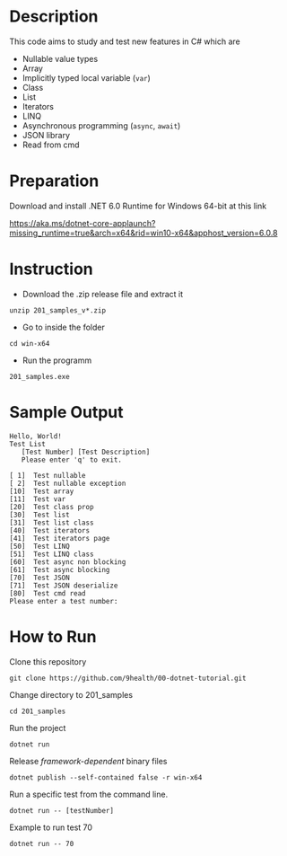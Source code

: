 # Description

This code aims to study and test new features in C# which are

- Nullable value types
- Array
- Implicitly typed local variable (`var`)
- Class
- List
- Iterators
- LINQ
- Asynchronous programming (`async`, `await`)
- JSON library
- Read from cmd

# Preparation

Download and install .NET 6.0 Runtime for Windows 64-bit at this link

https://aka.ms/dotnet-core-applaunch?missing_runtime=true&arch=x64&rid=win10-x64&apphost_version=6.0.8

# Instruction

- Download the .zip release file and extract it
```
unzip 201_samples_v*.zip
```

- Go to inside the folder
```
cd win-x64
```

- Run the programm
```
201_samples.exe
```

# Sample Output
```
Hello, World!
Test List
   [Test Number] [Test Description]
   Please enter 'q' to exit.

[ 1]  Test nullable
[ 2]  Test nullable exception
[10]  Test array
[11]  Test var
[20]  Test class prop
[30]  Test list
[31]  Test list class
[40]  Test iterators
[41]  Test iterators page
[50]  Test LINQ
[51]  Test LINQ class
[60]  Test async non blocking
[61]  Test async blocking
[70]  Test JSON
[71]  Test JSON deserialize
[80]  Test cmd read
Please enter a test number:
```

# How to Run
Clone this repository
```
git clone https://github.com/9health/00-dotnet-tutorial.git
```

Change directory to 201_samples
```
cd 201_samples
```

Run the project
```
dotnet run
```

Release _framework-dependent_ binary files
```
dotnet publish --self-contained false -r win-x64
```

Run a specific test from the command line.
```
dotnet run -- [testNumber]
```

Example to run test 70
```
dotnet run -- 70
```

